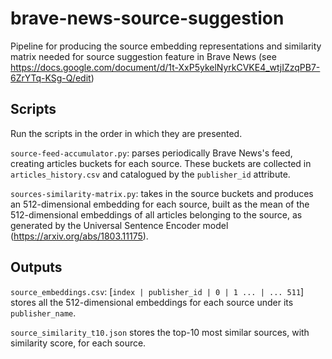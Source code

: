 # brave-news-source-suggestion

Pipeline for producing the source embedding representations and similarity matrix needed for source suggestion feature in Brave News (see https://docs.google.com/document/d/1t-XxP5ykelNyrkCVKE4_wtjIZzqPB7-6ZrYTq-KSg-Q/edit)

## Scripts
Run the scripts in the order in which they are presented.

`source-feed-accumulator.py`: parses periodically Brave News's feed, creating articles buckets for each source. These buckets are collected in `articles_history.csv` and catalogued by the `publisher_id` attribute.

`sources-similarity-matrix.py`: takes in the source buckets and produces an 512-dimensional embedding for each source, built as the mean of the 512-dimensional embeddings of all articles belonging to the source, as generated by the Universal Sentence Encoder model (https://arxiv.org/abs/1803.11175).

## Outputs

`source_embeddings.csv`: [`index | publisher_id | 0 | 1 ... | ... 511`]  stores all the 512-dimensional embeddings for each source under its `publisher_name`.

`source_similarity_t10.json` stores the top-10 most similar sources, with similarity score, for each source.

